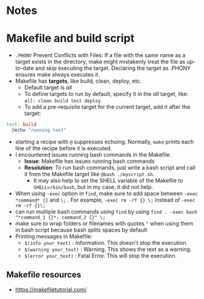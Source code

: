 # Notes

# Makefile and build script
- `.PHONY` Prevent Conflicts with Files: If a file with the same name as a target exists in the directory, make might mistakenly treat the file as up-to-date and skip executing the target. Declaring the target as .PHONY ensures make always executes it.
- Makefile has **targets**, like build, clean, deploy, etc.
  - Default target is *all*
  - To define targets to run by default, specify it in the *all* target, like: `all: clean build test deploy`
  - To add a pre-requisite target for the current target, add it after the target:
```Makefile
test: build
  @echo "running test"
```
- starting a recipe with `@` suppresses echoing. Normally, `make` prints each line of the recipe before it is executed.
- I encountered issues running bash commands in the Makefile.
  - **Issue**: Makefile has issues running bash commands
  - **Resolution**: To run bash commands, just write a bash script and call it from the Makefile target like `@bash ./myscript.sh`. 
    - It may also help to set the SHELL variable of the Makefile to `SHELL=/bin/bash`, but in my case, it did not help.
- When using `-exec` option in `find`, make sure to add space between `-exec *command* {}` and `\;` . For example, `-exec rm -rf {} \;` instead of `-exec rm -rf {}\;`  
- can run multiple bash commands using `find` by using `find . -exec bash "*command_1 {}*; command_2 {}" \;`
- make sure to wrap folders or filenames with quotes `"` when using them in bash script because bash splits spaces by default
- Printing messages in Makefile:
  - `$(info your_text)` : Information. This doesn't stop the execution.
  - `$(warning your_text)` : Warning. This shows the text as a warning.
  - `$(error your_text)` : Fatal Error. This will stop the execution.

## Makefile resources
- https://makefiletutorial.com/
